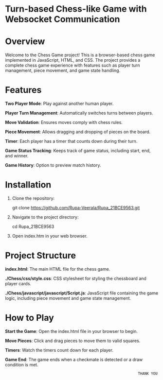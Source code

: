 # Turn-based Chess-like Game with Websocket Communication

# Overview
Welcome to the Chess Game project! This is a browser-based chess game implemented in JavaScript, HTML, and CSS. The project provides a complete chess game experience with features such as player turn management, piece movement, and game state handling.

# Features
<B>Two Player Mode</B>: Play against another human player.

<B>Player Turn Management</B>: Automatically switches turns between players.

<B>Move Validation</B>: Ensures moves comply with chess rules.

<B>Piece Movement</B>: Allows dragging and dropping of pieces on the board.

<B>Timer</B>: Each player has a timer that counts down during their turn.

<B>Game Status Tracking</B>: Keeps track of game status, including start, end, and winner.

<B>Game History</B>: Option to preview match history.

# Installation

1. Clone the repository:

   git clone https://github.com/Rupa-Veerala/Rupa_21BCE9563.git

2. Navigate to the project directory:

   cd Rupa_21BCE9563
   
3. Open index.htm in your web browser.

# Project Structure

<B>index.html</B>: The main HTML file for the chess game.

<B>./Chess/css/style.css</B>: CSS stylesheet for styling the chessboard and player cards.

<B>./Chess/javascript/javascript/Script.js</B>: JavaScript file containing the game logic, including piece movement and game state management.

# How to Play

<B>Start the Game</B>: Open the index.html file in your browser to begin.

<B>Move Pieces</B>: Click and drag pieces to move them to valid squares.

<B>Timers</B>: Watch the timers count down for each player.

<B>Game End</B>: The game ends when a checkmate is detected or a draw condition is met.

                                                                 THANK YOU


